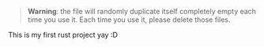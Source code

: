 > **Warning**: the file will randomly duplicate itself completely empty each time you use it. Each time you use it, please delete those files.




This is my first rust project yay :D
